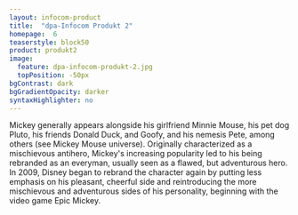```yaml
---
layout: infocom-product
title:  "dpa-Infocom Produkt 2"
homepage:  6
teaserstyle: block50
product: produkt2
image:
  feature: dpa-infocom-produkt-2.jpg
  topPosition: -50px
bgContrast: dark
bgGradientOpacity: darker
syntaxHighlighter: no
---
```


Mickey generally appears alongside his girlfriend Minnie Mouse, his pet dog Pluto, his friends Donald Duck, and Goofy, and his nemesis Pete, among others (see Mickey Mouse universe). Originally characterized as a mischievous antihero, Mickey's increasing popularity led to his being rebranded as an everyman, usually seen as a flawed, but adventurous hero. In 2009, Disney began to rebrand the character again by putting less emphasis on his pleasant, cheerful side and reintroducing the more mischievous and adventurous sides of his personality, beginning with the video game Epic Mickey.
